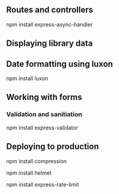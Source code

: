 
## Routes and controllers
npm install express-async-handler

## Displaying library data
## Date formatting using luxon
npm install luxon

## Working with forms
### Validation and sanitiation

npm install express-validator


## Deploying to production

npm install compression

npm install helmet

npm install express-rate-limit